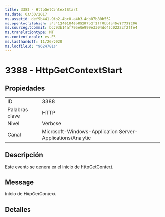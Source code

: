 ```yaml
---
title: 3388 - HttpGetContextStart
ms.date: 03/30/2017
ms.assetid: def9b441-9bb2-4bc0-a4b3-4db07b80b557
ms.openlocfilehash: a4a412401846b85297b2f2ff0bb0a45e87738206
ms.sourcegitcommit: bc293b14af795e0e999e3304dd40c0222cf2ffe4
ms.translationtype: MT
ms.contentlocale: es-ES
ms.lasthandoff: 11/26/2020
ms.locfileid: "96247816"
---
```

# <a name="3388---httpgetcontextstart"></a>3388 - HttpGetContextStart

## <a name="properties"></a>Propiedades  
  
|||  
|-|-|  
|ID|3388|  
|Palabras clave|HTTP|  
|Nivel|Verbose|  
|Canal|Microsoft-Windows-Application Server-Applications/Analytic|  
  
## <a name="description"></a>Descripción  

 Este evento se genera en el inicio de HttpGetContext.  
  
## <a name="message"></a>Message  

 Inicio de HttpGetContext.  
  
## <a name="details"></a>Detalles
